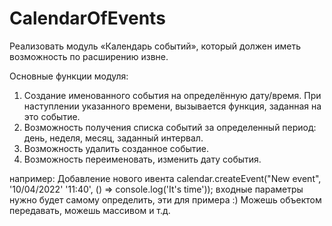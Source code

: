 # CalendarOfEvents
 
Реализовать модуль «Календарь событий», который должен иметь возможность по расширению извне.

Основные функции модуля:
1) Создание именованного события на определённую дату/время. При наступлении указанного времени, вызывается функция, заданная на это событие.
2) Возможность получения списка событий за определенный период: день, неделя, месяц, заданный интервал.
3) Возможность удалить созданное событие.
4) Возможность переименовать, изменить дату события.


например:
Добавление нового ивента
calendar.createEvent("New event", '10/04/2022' '11:40', () => console.log('It's time'));
входные параметры нужно будет самому определить, эти для примера :) Можешь объектом передавать, можешь массивом и т.д.
